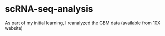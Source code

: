 # scRNA-seq-analysis

As part of my initial learning, I reanalyzed the GBM data (available from 10X website)
